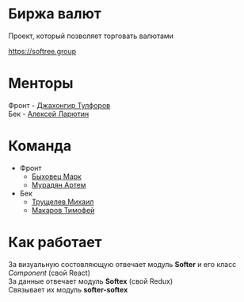 # Биржа валют
Проект, который позволяет торговать валютами  

https://softree.group

# Менторы
Фронт - [Джахонгир Тулфоров](https://github.com/bin-umar)  
Бек - [Алексей Ларютин](https://github.com/ALarutin)

# Команда
- Фронт
  * [Быховец Марк](https://github.com/mark-by)
  * [Мурадян Артем](https://github.com/MuradyanArtem)
- Бек
  * [Трущелев Михаил](https://github.com/ThePsina)
  * [Макаров Тимофей](https://github.com/timofef)

# Как работает
За визуальную состовляющую отвечает модуль **Softer** и его класс *Component* (свой React)  
За данные отвечает модуль **Softex** (свой Redux)  
Связывает их модуль **softer-softex**  
